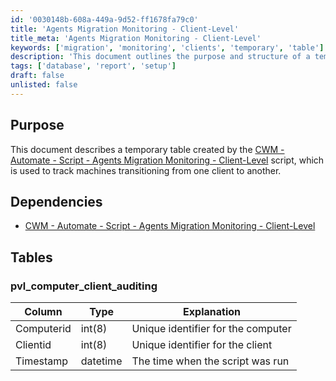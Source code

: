 ```yaml
---
id: '0030148b-608a-449a-9d52-ff1678fa79c0'
title: 'Agents Migration Monitoring - Client-Level'
title_meta: 'Agents Migration Monitoring - Client-Level'
keywords: ['migration', 'monitoring', 'clients', 'temporary', 'table']
description: 'This document outlines the purpose and structure of a temporary table created by the Agents Migration Monitoring script for tracking machines that are transitioning between clients. It details the dependencies and the specific columns of the pvl_computer_client_auditing table.'
tags: ['database', 'report', 'setup']
draft: false
unlisted: false
---
```


## Purpose

This document describes a temporary table created by the [CWM - Automate - Script - Agents Migration Monitoring - Client-Level](<../scripts/Agents Migration Monitoring - Client-Level.md>) script, which is used to track machines transitioning from one client to another.

## Dependencies

- [CWM - Automate - Script - Agents Migration Monitoring - Client-Level](<../scripts/Agents Migration Monitoring - Client-Level.md>)

## Tables

### pvl_computer_client_auditing

| Column      | Type     | Explanation    |
|-------------|----------|----------------|
| Computerid  | int(8)  | Unique identifier for the computer |
| Clientid    | int(8)  | Unique identifier for the client   |
| Timestamp   | datetime | The time when the script was run   |
